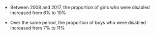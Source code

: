 -   Between 2008 and 2017, the proportion of girls who were disabled
    increased from 6% to 10%

-   Over the same period, the proportion of boys who were disabled
    increased from 7% to 11%
